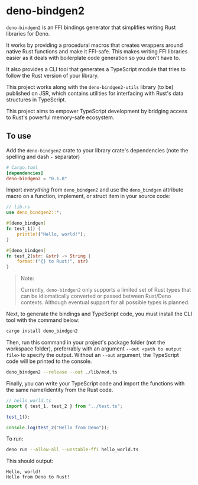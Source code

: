 # deno-bindgen2

`deno-bindgen2` is an FFI bindings generator that simplifies writing Rust libraries for Deno.

It works by providing a procedural macros that creates wrappers around native Rust functions and make it FFI-safe. This makes writing FFI libraries easier as it deals with boilerplate code generation so you don't have to.

It also provides a CLI tool that generates a TypeScript module that tries to follow the Rust version of your library.

This project works along with the `deno-bindgen2-utils` library (to be) published on JSR, which contains utilities for interfacing with Rust's data structures in TypeScript.

This project aims to empower TypeScript development by bridging access to Rust's powerful memory-safe ecosystem.

## To use

Add the `deno-bindgen2` crate to your library crate's dependencies (note the spelling and dash `-` separator)

```toml
# Cargo.toml
[dependencies]
deno-bindgen2 = "0.1.0"
```

Import *everything* from `deno_bindgen2` and use the `deno_bindgen` attribute macro on a function, implement, or struct item in your source code:

```rust
// lib.rs
use deno_bindgen2::*;

#[deno_bindgen]
fn test_1() {
    println!("Hello, world!");
}

#[deno_bindgen]
fn test_2(str: &str) -> String {
    format!("{} to Rust!", str)
}
```

> Note:
>
> Currently, `deno-bindgen2` only supports a limited set of Rust types that can be idiomatically converted or passed between Rust/Deno contexts. Although eventual support for all possible types is planned.

Next, to generate the bindings and TypeScript code, you must install the CLI tool with the command below:

```bash
cargo install deno_bindgen2
```

Then, run this command in your project's package folder (not the workspace folder), preferrably with an argument `--out <path to output file>` to specify the output. Without an  `--out` argument, the TypeScript code will be printed to the console.

```bash
deno_bindgen2 --release --out ./lib/mod.ts
```

Finally, you can write your TypeScript code and import the functions with the same name/identity from the Rust code.

```ts
// hello_world.ts
import { test_1, test_2 } from "../test.ts";

test_1();

console.log(test_2("Hello from Deno"));
```

To run:

```bash
deno run --allow-all --unstable-ffi hello_world.ts
```

This should output:

```text
Hello, world!
Hello from Deno to Rust!
```
